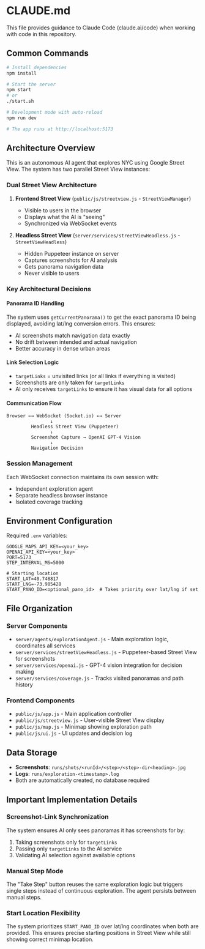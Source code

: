 # CLAUDE.md

This file provides guidance to Claude Code (claude.ai/code) when working with code in this repository.

## Common Commands

```bash
# Install dependencies
npm install

# Start the server
npm start
# or
./start.sh

# Development mode with auto-reload
npm run dev

# The app runs at http://localhost:5173
```

## Architecture Overview

This is an autonomous AI agent that explores NYC using Google Street View. The system has two parallel Street View instances:

### Dual Street View Architecture
1. **Frontend Street View** (`public/js/streetview.js` - `StreetViewManager`)
   - Visible to users in the browser
   - Displays what the AI is "seeing"
   - Synchronized via WebSocket events

2. **Headless Street View** (`server/services/streetViewHeadless.js` - `StreetViewHeadless`)
   - Hidden Puppeteer instance on server
   - Captures screenshots for AI analysis
   - Gets panorama navigation data
   - Never visible to users

### Key Architectural Decisions

#### Panorama ID Handling
The system uses `getCurrentPanorama()` to get the exact panorama ID being displayed, avoiding lat/lng conversion errors. This ensures:
- AI screenshots match navigation data exactly
- No drift between intended and actual navigation
- Better accuracy in dense urban areas

#### Link Selection Logic
- `targetLinks` = unvisited links (or all links if everything is visited)
- Screenshots are only taken for `targetLinks`
- AI only receives `targetLinks` to ensure it has visual data for all options

#### Communication Flow
```
Browser ←→ WebSocket (Socket.io) ←→ Server
                ↓
         Headless Street View (Puppeteer)
                ↓
         Screenshot Capture → OpenAI GPT-4 Vision
                ↓
         Navigation Decision
```

### Session Management
Each WebSocket connection maintains its own session with:
- Independent exploration agent
- Separate headless browser instance
- Isolated coverage tracking

## Environment Configuration

Required `.env` variables:
```env
GOOGLE_MAPS_API_KEY=<your_key>
OPENAI_API_KEY=<your_key>
PORT=5173
STEP_INTERVAL_MS=5000

# Starting location
START_LAT=40.748817
START_LNG=-73.985428
START_PANO_ID=<optional_pano_id>  # Takes priority over lat/lng if set
```

## File Organization

### Server Components
- `server/agents/explorationAgent.js` - Main exploration logic, coordinates all services
- `server/services/streetViewHeadless.js` - Puppeteer-based Street View for screenshots
- `server/services/openai.js` - GPT-4 vision integration for decision making
- `server/services/coverage.js` - Tracks visited panoramas and path history

### Frontend Components
- `public/js/app.js` - Main application controller
- `public/js/streetview.js` - User-visible Street View display
- `public/js/map.js` - Minimap showing exploration path
- `public/js/ui.js` - UI updates and decision log

## Data Storage

- **Screenshots**: `runs/shots/<runId>/<step>/<step>-dir<heading>.jpg`
- **Logs**: `runs/exploration-<timestamp>.log`
- Both are automatically created, no database required

## Important Implementation Details

### Screenshot-Link Synchronization
The system ensures AI only sees panoramas it has screenshots for by:
1. Taking screenshots only for `targetLinks`
2. Passing only `targetLinks` to the AI service
3. Validating AI selection against available options

### Manual Step Mode
The "Take Step" button reuses the same exploration logic but triggers single steps instead of continuous exploration. The agent persists between manual steps.

### Start Location Flexibility
The system prioritizes `START_PANO_ID` over lat/lng coordinates when both are provided. This ensures precise starting positions in Street View while still showing correct minimap location.